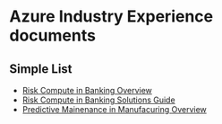 # Azure Industry Experience documents

## Simple List

- [Risk Compute in Banking Overview](/azure/industry/financial/risk-compute/risk-compute-overview)
- [Risk Compute in Banking Solutions Guide](/azure/industry/financial/risk-compute/risk-compute-sg)
- [Predictive Mainenance in Manufacuring Overview](/azure/industry/manufacturing/pdm-overview)
